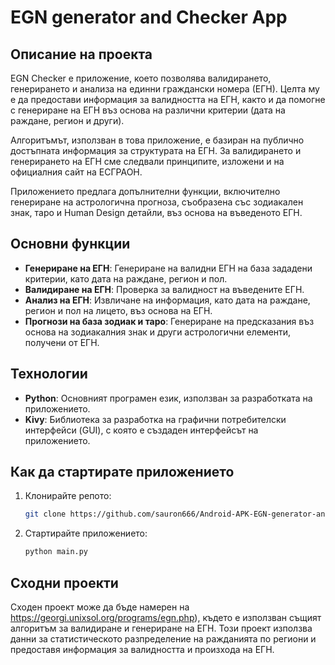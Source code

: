 # EGN generator and Checker App

## Описание на проекта
EGN Checker е приложение, което позволява валидирането, генерирането и анализа на единни граждански номера (ЕГН). Целта му е да предостави информация за валидността на ЕГН, както и да помогне с генериране на ЕГН въз основа на различни критерии (дата на раждане, регион и други).

Алгоритъмът, използван в това приложение, е базиран на публично достъпната информация за структурата на ЕГН. За валидирането и генерирането на ЕГН сме следвали принципите, изложени и на официалния сайт на ЕСГРАОН.

Приложението предлага допълнителни функции, включително генериране на астрологична прогноза, съобразена със зодиакален знак, таро и Human Design детайли, въз основа на въведеното ЕГН.

## Основни функции
- **Генериране на ЕГН**: Генериране на валидни ЕГН на база зададени критерии, като дата на раждане, регион и пол.
- **Валидиране на ЕГН**: Проверка за валидност на въведените ЕГН.
- **Анализ на ЕГН**: Извличане на информация, като дата на раждане, регион и пол на лицето, въз основа на ЕГН.
- **Прогнози на база зодиак и таро**: Генериране на предсказания въз основа на зодиакалния знак и други астрологични елементи, получени от ЕГН.

## Технологии
- **Python**: Основният програмен език, използван за разработката на приложението.
- **Kivy**: Библиотека за разработка на графични потребителски интерфейси (GUI), с която е създаден интерфейсът на приложението.

## Как да стартирате приложението
1. Клонирайте репото:
   ```sh
   git clone https://github.com/sauron666/Android-APK-EGN-generator-and-checker.gi
   ```

2. Стартирайте приложението:
   ```sh
   python main.py
   ```

## Сходни проекти
Сходен проект може да бъде намерен на https://georgi.unixsol.org/programs/egn.php), където е използван същият алгоритъм за валидиране и генериране на ЕГН. Този проект използва данни за статистическото разпределение на ражданията по региони и предоставя информация за валидността и произхода на ЕГН.


